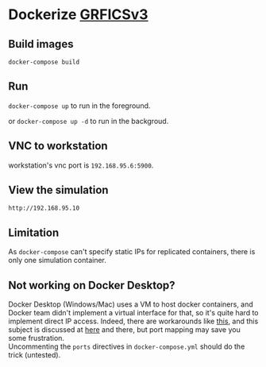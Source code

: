 # Dockerize [GRFICSv3](https://github.com/mrideout/GRFICSv3)

## Build images

`docker-compose build`

## Run

`docker-compose up` to run in the foreground. 

or `docker-compose up -d` to run in the backgroud.

## VNC to workstation

workstation's vnc port is `192.168.95.6:5900`.

## View the simulation

`http://192.168.95.10`

## Limitation

As `docker-compose` can't specify static IPs for replicated containers, there is only one simulation container.

## Not working on Docker Desktop?

Docker Desktop (Windows/Mac) uses a VM to host docker containers, and Docker team didn't implement a virtual interface for that, so it's quite hard to implement direct IP access. Indeed, there are workarounds like [this](https://github.com/AlmirKadric-Published/docker-tuntap-osx), and this subject is discussed at [here](https://github.com/moby/moby/issues/22753) and there, but port mapping may save you some frustration.  
Uncommenting the `ports` directives in `docker-compose.yml` should do the trick (untested).

